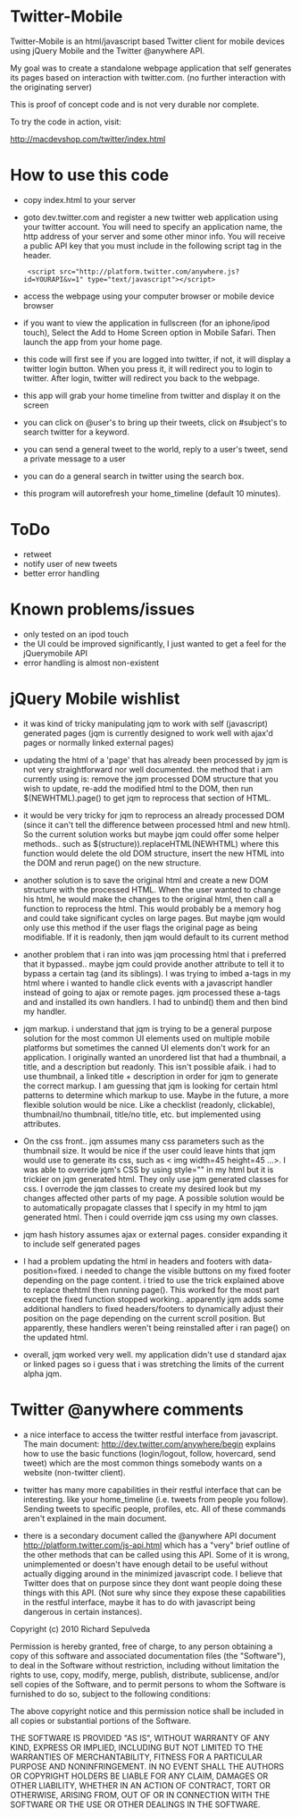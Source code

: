 Twitter-Mobile
==============
Twitter-Mobile is an html/javascript based Twitter client for mobile devices using jQuery Mobile and the Twitter @anywhere API.

My goal was to create a standalone webpage application that self generates its pages based on interaction with twitter.com. (no further interaction with the originating server)

This is proof of concept code and is not very durable nor complete.

To try the code in action, visit:

<a href="http://macdevshop.com/twitter/index.html">http://macdevshop.com/twitter/index.html</a>
  
How to use this code
==================

- copy index.html to your server
- goto dev.twitter.com and register a new twitter web application using your twitter account.
You will need to specify an application name, the http address of your server and some other minor info. You will receive a public API key that you must include in the following script tag in the header.

       <script src="http://platform.twitter.com/anywhere.js?id=YOURAPI&v=1" type="text/javascript"></script>

- access the webpage using your computer browser or mobile device browser
- if you want to view the application in fullscreen (for an iphone/ipod touch), Select the Add to Home Screen
option in Mobile Safari. Then launch the app from your home page.
- this code will first see if you are logged into twitter, if not, it will display a twitter login
button. When you press it, it will redirect you to login to twitter. After login, twitter will redirect
you back to the webpage.
- this app will grab your home timeline from twitter and display it on the screen
- you can click on @user's to bring up their tweets, click on #subject's to search twitter for a keyword.
- you can send a general tweet to the world, reply to a user's tweet, send a private message to a user
- you can do a general search in twitter using the search box.
- this program will autorefresh your home_timeline (default 10 minutes).

ToDo
===========
- retweet
- notify user of new tweets
- better error handling

Known problems/issues
==================
- only tested on an ipod touch
- the UI could be improved significantly, I just wanted to get a feel for the jQuerymobile API
- error handling is almost non-existent

jQuery Mobile wishlist
==================
- it was kind of tricky manipulating jqm to work with self (javascript) generated pages (jqm is currently designed to work well with ajax'd pages or normally linked external pages)

- updating the html of a 'page' that has already been processed by jqm is not very straightforward nor well documented. the method that i am currently using is: remove the jqm processed DOM structure that you wish to update, re-add the modified html to the DOM, then run $(NEWHTML).page() to get jqm to reprocess that section of HTML.

- it would be very tricky for jqm to reprocess an already processed DOM (since it can't tell the difference between processed html and new html). So the current solution works but maybe jqm could offer some helper methods.. such as $(structure)).replaceHTML(NEWHTML) where this function would delete the old DOM structure, insert the new HTML into the DOM and rerun page() on the new structure.

- another solution is to save the original html and create a new DOM structure with the processed HTML. When the user wanted to change his html, he would make the changes to the original html, then call a function to reprocess the html. This would probably be a memory hog and could take significant cycles on large pages. But maybe jqm would only use this method if the user flags the original page as being modifiable. 
If it is readonly, then jqm would default to its current method

- another problem that i ran into was jqm processing html that i preferred that it bypassed.. maybe jqm could  provide another attribute to tell it to bypass a certain tag (and its siblings). I was trying to imbed a-tags in my html where i wanted to handle click events with a javascript handler instead of going to ajax or remote pages. jqm processed these a-tags and and installed its own handlers. 
I had to unbind() them and then bind my handler.

- jqm markup. i understand that jqm is trying to be a general purpose solution for the most common UI elements used on multiple mobile platforms but sometimes the canned UI elements don't work for an application. 
I originally wanted an unordered list that had a thumbnail, a title, and a description but readonly. This isn't possible afaik.
i had to use thumbnail, a linked title + description in order for jqm to generate the correct markup. I am guessing that jqm is looking for certain html patterns to determine which markup to use.
Maybe in the future, a more flexible solution would be nice. Like a checklist (readonly, clickable), thumbnail/no thumbnail, title/no title, etc. but implemented using attributes.

- On the css front.. jqm assumes many css parameters such as the thumbnail size. It would be nice if the user could leave hints that jqm would use to generate its css, such as < img width=45 height=45 ...>. 
I was able to override jqm's CSS by using style="" in my html but it is trickier on jqm generated html. They only use jqm generated classes for css. I overrode the jqm classes to create my desired look but my changes affected other parts of my page. A possible solution would be to automatically propagate classes that I specify in my html to jqm generated html. Then i could override jqm css using my own classes.

- jqm hash history assumes ajax or external pages. consider expanding it to include self generated pages

- I had a problem updating the html in headers and footers with data-position=fixed. i needed to change the visible buttons on my fixed footer depending on the page content. i tried to use the trick explained above to replace thehtml then running page(). 
This worked for the most part except the fixed function stopped working.. apparently jqm adds some additional handlers to fixed headers/footers to dynamically adjust their position on the page depending on the current scroll position. But apparently, these handlers weren't being reinstalled after i ran page() on the updated html.  

- overall, jqm worked very well. my application didn't use d standard ajax or linked pages so i guess that i was stretching the limits of the current alpha jqm.

Twitter @anywhere comments
====================

- a nice interface to access the twitter restful interface from javascript. The main document: http://dev.twitter.com/anywhere/begin explains how to use the basic functions (login/logout, follow, hovercard, send tweet) which are the most common things somebody wants on a website (non-twitter client).

- twitter has many more capabilities in their restful interface that can be interesting. like your home_timeline (i.e. tweets from people you follow). Sending tweets to specific people, profiles, etc. All of these commands aren't explained in the main document. 

- there is a secondary document called the @anywhere API document http://platform.twitter.com/js-api.html which has a "very" brief outline of the other methods that can be called using this API. Some of it is wrong, unimplemented or doesn't have enough detail to be useful without actually digging around in the minimized javascript code. I believe that Twitter does that on purpose since they dont want people doing these things with this API. (Not sure why since they expose these capabilities in the restful interface, maybe it has to do with javascript being dangerous in certain instances).
  
Copyright (c) 2010 Richard Sepulveda 

Permission is hereby granted, free of charge, to any person obtaining
a copy of this software and associated documentation files (the
"Software"), to deal in the Software without restriction, including
without limitation the rights to use, copy, modify, merge, publish,
distribute, sublicense, and/or sell copies of the Software, and to
permit persons to whom the Software is furnished to do so, subject to
the following conditions:

The above copyright notice and this permission notice shall be
included in all copies or substantial portions of the Software.

THE SOFTWARE IS PROVIDED "AS IS", WITHOUT WARRANTY OF ANY KIND,
EXPRESS OR IMPLIED, INCLUDING BUT NOT LIMITED TO THE WARRANTIES OF
MERCHANTABILITY, FITNESS FOR A PARTICULAR PURPOSE AND
NONINFRINGEMENT. IN NO EVENT SHALL THE AUTHORS OR COPYRIGHT HOLDERS BE
LIABLE FOR ANY CLAIM, DAMAGES OR OTHER LIABILITY, WHETHER IN AN ACTION
OF CONTRACT, TORT OR OTHERWISE, ARISING FROM, OUT OF OR IN CONNECTION
WITH THE SOFTWARE OR THE USE OR OTHER DEALINGS IN THE SOFTWARE.
